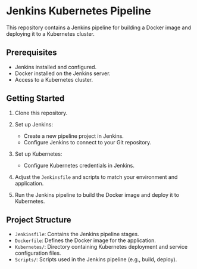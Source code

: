 # Jenkins Kubernetes Pipeline

This repository contains a Jenkins pipeline for building a Docker image and deploying it to a Kubernetes cluster.

## Prerequisites

- Jenkins installed and configured.
- Docker installed on the Jenkins server.
- Access to a Kubernetes cluster.

## Getting Started

1. Clone this repository.

2. Set up Jenkins:
   - Create a new pipeline project in Jenkins.
   - Configure Jenkins to connect to your Git repository.

3. Set up Kubernetes:
   - Configure Kubernetes credentials in Jenkins.

4. Adjust the `Jenkinsfile` and scripts to match your environment and application.

5. Run the Jenkins pipeline to build the Docker image and deploy it to Kubernetes.

## Project Structure

- `Jenkinsfile`: Contains the Jenkins pipeline stages.
- `Dockerfile`: Defines the Docker image for the application.
- `Kubernetes/`: Directory containing Kubernetes deployment and service configuration files.
- `Scripts/`: Scripts used in the Jenkins pipeline (e.g., build, deploy).
